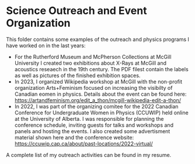 # Science Outreach and Event Organization
This folder contains some examples of the outreach and physics programs I have worked on in the last years: 

- For the Rutherford Museum and McPherson Collections at McGill University I created two exhibitions about X-Rays at McGill and acoustics reseaech in the 19th century. The PDF filest contain the labels as well as pictures of the finished exhibition spaces. 
- In 2023, I organized Wikipedia workshop at McGill with the non-profit organization Arts+Feminism focused on increasing the visibilty of Canadian eomen in physics. Details about the event can be found here:
  https://artandfeminism.org/edit_a_thon/mcgill-wikipedia-edit-a-thon/
- In 2022, I was part of the organizing comitee for the 2022 Canadian Conference for Undergraduate Women in Physics (CCUWIP) held online at the University of Alberta. I was responsible for planning the conference schedule, inviting guests for talks and workshops and panels and hosting the events. I also created some advertisment material shown here and the conference website:
  https://ccuwip.cap.ca/about/past-locations/2022-virtual/

A complete list of my outreach activities can be found in my resume.
